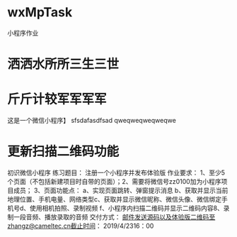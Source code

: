 # wxMpTask
小程序作业
# 洒洒水所所三生三世
# 斤斤计较军军军军
 这是一个微信小程序】
 sfsdafasdfsad
 qweqweqweqweqwe
 
# 更新扫描二维码功能 
初识微信小程序
练习题目：
注册一个小程序并发布体验版
作业要求：
1、至少5个页面（不包括新建项目时自带的页面）；2、需要将微信号zz0100加为小程序项目成员；
3、页面功能点：
a、实现页面跳转、弹窗提示消息
b、获取并显示当前地理位置、手机电量、网络类型c、获取并显示微信昵称、微信头像、微信绑定手机号d、使用相机拍照、录制视频
f、小程序内扫描二维码并显示二维码内容8、录制一段音频、播放录取的音频
交付方式：
邮件发送源码以及体验版二维码至zhangz@cameltec.cn截止时间：
2019/4/2316：00